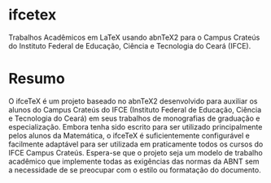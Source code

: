 # ifcetex
Trabalhos Acadêmicos em LaTeX usando abnTeX2 para o Campus Crateús do Instituto Federal de Educação, Ciência e Tecnologia do Ceará (IFCE).
# Resumo
O ifceTeX é um projeto baseado no abnTeX2 desenvolvido para auxiliar os alunos do Campus Crateús do IFCE (Instituto Federal de Educação, Ciência e Tecnologia do Ceará) em seus trabalhos de monografias de graduação e especialização. Embora tenha sido escrito para ser utilizado principalmente pelos alunos da Matemática, o ifceTeX é suficientemente configurável e facilmente adaptável para ser utilizada em praticamente todos os cursos do IFCE Campus Crateús. Espera-se que o projeto seja um modelo de trabalho acadêmico que implemente todas as exigências das normas da ABNT sem a necessidade de se preocupar com o estilo ou formatação do documento.
